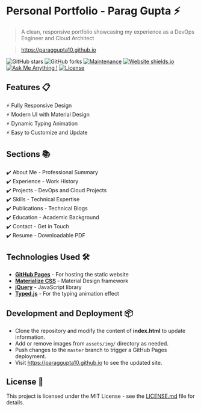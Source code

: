 # Personal Portfolio - Parag Gupta ⚡️ 
> A clean, responsive portfolio showcasing my experience as a DevOps Engineer and Cloud Architect

> https://paraggupta10.github.io

![GitHub stars](https://img.shields.io/github/stars/paraggupta10/paraggupta10.github.io) 
![GitHub forks](https://img.shields.io/github/forks/paraggupta10/paraggupta10.github.io)
[![Maintenance](https://img.shields.io/badge/maintained-yes-green.svg)](https://github.com/paraggupta10/paraggupta10.github.io/commits/master)
[![Website shields.io](https://img.shields.io/badge/website-up-yellow)](http://paraggupta10.github.io/)
[![Ask Me Anything !](https://img.shields.io/badge/ask%20me-linkedin-1abc9c.svg)](https://www.linkedin.com/in/parag-gupta10/)
[![License](http://img.shields.io/:license-mit-blue.svg?style=flat-square)](http://badges.mit-license.org)


## Features 📋
⚡️ Fully Responsive Design\
⚡️ Modern UI with Material Design\
⚡️ Dynamic Typing Animation\
⚡️ Easy to Customize and Update

## Sections 📚
✔️ About Me - Professional Summary\
✔️ Experience - Work History\
✔️ Projects - DevOps and Cloud Projects\
✔️ Skills - Technical Expertise\
✔️ Publications - Technical Blogs\
✔️ Education - Academic Background\
✔️ Contact - Get in Touch\
✔️ Resume - Downloadable PDF

## Technologies Used 🛠️
* [<b>GitHub Pages</b>](https://pages.github.com/) - For hosting the static website
* [<b>Materialize CSS</b>](https://materializecss.com/) - Material Design framework
* [<b>jQuery</b>](https://jquery.com/) - JavaScript library
* [<b>Typed.js</b>](https://mattboldt.com/demos/typed-js/) - For the typing animation effect

## Development and Deployment 📦
- Clone the repository and modify the content of <b>index.html</b> to update information.
- Add or remove images from `assets/img/` directory as needed.
- Push changes to the `master` branch to trigger a GitHub Pages deployment.
- Visit https://paraggupta10.github.io to see the updated site.

## License 📄
This project is licensed under the MIT License - see the [LICENSE.md](./LICENSE) file for details.
